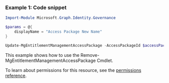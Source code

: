 ### Example 1: Code snippet

```powershellImport-Module Microsoft.Graph.Identity.Governance

$params = @{
	displayName = "Access Package New Name"
}

Update-MgEntitlementManagementAccessPackage -AccessPackageId $accessPackageId -BodyParameter $params
```
This example shows how to use the Remove-MgEntitlementManagementAccessPackage Cmdlet.
To learn about permissions for this resource, see the [permissions reference](/graph/permissions-reference).

